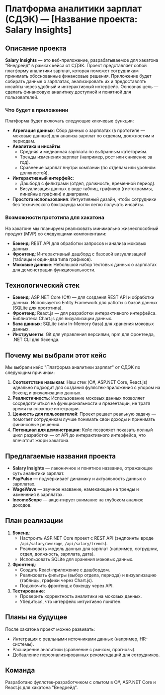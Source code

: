 # Платформа аналитики зарплат (СДЭК) — [Название проекта: Salary Insights]

## Описание проекта
**Salary Insights** — это веб-приложение, разрабатываемое для хакатона "Внедрейд" в рамках кейса от СДЭК. Проект представляет собой платформу аналитики зарплат, которая поможет сотрудникам принимать обоснованные финансовые решения. Приложение будет собирать данные о зарплатах, анализировать их и предоставлять инсайты через удобный и интерактивный интерфейс. Основная цель — сделать финансовую аналитику доступной и понятной для пользователей.

### Что будет в приложении
Платформа будет включать следующие ключевые функции:
- **Агрегация данных**: Сбор данных о зарплатах (в прототипе — моковые данные) для анализа зарплат по отделам, должностям и периодам.
- **Аналитика и инсайты**: 
  - Средняя и медианная зарплата по выбранным категориям.
  - Тренды изменения зарплат (например, рост или снижение за год).
  - Сравнение зарплат внутри компании (по отделам или уровням должностей).
- **Интерактивный интерфейс**: 
  - Дашборд с фильтрами (отдел, должность, временной период).
  - Визуализация данных в виде таблиц, графиков (гистограммы, линейные графики) и диаграмм.
- **Простота использования**: Интуитивный дизайн, чтобы сотрудники без технического бэкграунда могли легко получать инсайты.

### Возможности прототипа для хакатона
На хакатоне мы планируем реализовать минимально жизнеспособный продукт (MVP) со следующими компонентами:
- **Бэкенд**: REST API для обработки запросов и анализа моковых данных.
- **Фронтенд**: Интерактивный дашборд с базовой визуализацией (таблицы и один-два типа графиков).
- **Моковые данные**: Небольшой набор тестовых данных о зарплатах для демонстрации функциональности.

## Технологический стек
- **Бэкенд**: ASP.NET Core (C#) — для создания REST API и обработки данных. Используется Entity Framework для работы с базой данных (SQLite для прототипа).
- **Фронтенд**: React.js — для разработки интерактивного интерфейса. Библиотека Chart.js для визуализации данных.
- **База данных**: SQLite (или In-Memory база) для хранения моковых данных.
- **Инструменты**: Git для управления версиями, npm для фронтенда, .NET CLI для бэкенда.

## Почему мы выбрали этот кейс
Мы выбрали кейс "Платформа аналитики зарплат" от СДЭК по следующим причинам:
1. **Соответствие навыкам**: Наш стек (C#, ASP.NET Core, React.js) идеально подходит для создания фуллстек-приложения с упором на бэкенд и визуализацию данных.
2. **Реалистичность**: Использование моковых данных позволяет сосредоточиться на функциональности и презентации, не тратя время на сложные интеграции.
3. **Ценность для пользователей**: Проект решает реальную задачу — помогает сотрудникам лучше понимать свои доходы и принимать финансовые решения.
4. **Потенциал для демонстрации**: Кейс позволяет показать полный цикл разработки — от API до интерактивного интерфейса, что впечатлит жюри хакатона.

## Предлагаемые названия проекта
- **Salary Insights** — лаконичное и понятное название, отражающее суть аналитики зарплат.
- **PayPulse** — подчёркивает динамику и актуальность данных о зарплатах.
- **WageWave** — звучное название, намекающее на тренды и изменения в зарплатах.
- **IncomeScope** — акцентирует внимание на глубоком анализе доходов.

## План реализации
1. **Бэкенд**:
   - Настроить ASP.NET Core проект с REST API (эндпоинты вроде `/api/salary/average`, `/api/salary/trends`).
   - Реализовать модель данных для зарплат (например, сотрудник, отдел, должность, зарплата, дата).
   - Использовать SQLite для хранения моковых данных.
2. **Фронтенд**:
   - Создать React-приложение с дашбордом.
   - Реализовать фильтры (выбор отдела, периода) и визуализацию (таблицы, графики через Chart.js).
   - Подключить фронтенд к бэкенду через API.
3. **Тестирование**:
   - Проверить корректность аналитики на моковых данных.
   - Убедиться, что интерфейс интуитивно понятен.

## Планы на будущее
После хакатона проект можно развивать:
- Интеграция с реальными источниками данных (например, HR-системы).
- Расширение аналитики (сравнение с рынком, прогнозы).
- Добавление персонализированных рекомендаций для сотрудников.

## Команда
Разработано фуллстек-разработчиком с опытом в C#, ASP.NET Core и React.js для хакатона "Внедрейд".